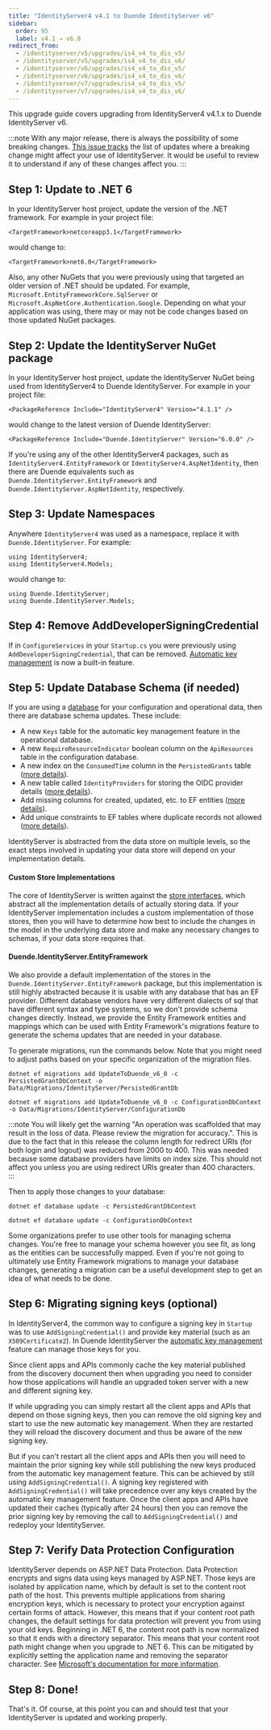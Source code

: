 ```yaml
---
title: "IdentityServer4 v4.1 to Duende IdentityServer v6"
sidebar:
  order: 95
  label: v4.1 → v6.0
redirect_from:
  - /identityserver/v5/upgrades/is4_v4_to_dis_v5/
  - /identityserver/v5/upgrades/is4_v4_to_dis_v6/
  - /identityserver/v6/upgrades/is4_v4_to_dis_v5/
  - /identityserver/v6/upgrades/is4_v4_to_dis_v6/
  - /identityserver/v7/upgrades/is4_v4_to_dis_v5/
  - /identityserver/v7/upgrades/is4_v4_to_dis_v6/
---
```


This upgrade guide covers upgrading from IdentityServer4 v4.1.x to Duende IdentityServer v6.

:::note
With any major release, there is always the possibility of some breaking changes.
[This issue tracks](https://github.com/DuendeSoftware/products/issues/351) the list of updates where a breaking change might affect your use of IdentityServer. It would be useful to review it to understand if any of these changes affect you.
:::

## Step 1: Update to .NET 6

In your IdentityServer host project, update the version of the .NET framework. 
For example in your project file:

```
<TargetFramework>netcoreapp3.1</TargetFramework>
```

would change to: 

```
<TargetFramework>net6.0</TargetFramework>
```

Also, any other NuGets that you were previously using that targeted an older version of .NET should be updated.
For example, `Microsoft.EntityFrameworkCore.SqlServer` or `Microsoft.AspNetCore.Authentication.Google`.
Depending on what your application was using, there may or may not be code changes based on those updated NuGet packages. 

## Step 2: Update the IdentityServer NuGet package

In your IdentityServer host project, update the IdentityServer NuGet being used from IdentityServer4 to Duende IdentityServer. 
For example in your project file:

```
<PackageReference Include="IdentityServer4" Version="4.1.1" />
```

would change to the latest version of Duende IdentityServer:

```
<PackageReference Include="Duende.IdentityServer" Version="6.0.0" />
```

If you're using any of the other IdentityServer4 packages, such as `IdentityServer4.EntityFramework` or `IdentityServer4.AspNetIdentity`, then there are Duende equivalents such as `Duende.IdentityServer.EntityFramework` and `Duende.IdentityServer.AspNetIdentity`, respectively.

## Step 3: Update Namespaces

Anywhere `IdentityServer4` was used as a namespace, replace it with `Duende.IdentityServer`. For example:

```
using IdentityServer4;
using IdentityServer4.Models;
```

would change to:

```
using Duende.IdentityServer;
using Duende.IdentityServer.Models;
```

## Step 4: Remove AddDeveloperSigningCredential

If in `ConfigureServices` in your `Startup.cs` you were previously using `AddDeveloperSigningCredential`, that can be removed. 
[Automatic key management](/identityserver/fundamentals/key-management/) is now a built-in feature.

## Step 5: Update Database Schema (if needed)

If you are using a [database](/identityserver/data/) for your configuration and operational data, then there are database schema updates.
These include:

* A new `Keys` table for the automatic key management feature in the operational database.
* A new `RequireResourceIndicator` boolean column on the `ApiResources` table in the configuration database.
* A new index on the `ConsumedTime` column in the `PersistedGrants` table ([more details](https://github.com/DuendeSoftware/products/pull/84)).
* A new table called `IdentityProviders` for storing the OIDC provider details ([more details](https://github.com/DuendeSoftware/products/pull/188)).
* Add missing columns for created, updated, etc. to EF entities ([more details](https://github.com/DuendeSoftware/products/pull/356)).
* Add unique constraints to EF tables where duplicate records not allowed ([more details](https://github.com/DuendeSoftware/products/pull/355)).

IdentityServer is abstracted from the data store on multiple levels, so the exact steps involved in updating your data store will depend on your implementation details. 

#### Custom Store Implementations
The core of IdentityServer is written against the [store interfaces](/identityserver/reference/stores), which abstract all the implementation details of actually storing data. If your IdentityServer implementation includes a custom implementation of those stores, then you will have to determine how best to include the changes in the model in the underlying data store and make any necessary changes to schemas, if your data store requires that.

#### Duende.IdentityServer.EntityFramework
We also provide a default implementation of the stores in the `Duende.IdentityServer.EntityFramework` package, but this implementation is still highly abstracted because it is usable with any database that has an EF provider. Different database vendors have very different dialects of sql that have different syntax and type systems, so we don't provide schema changes directly. Instead, we provide the Entity Framework entities and mappings which can be used with Entity Framework's migrations feature to generate the schema updates that are needed in your database. 

To generate migrations, run the commands below. Note that you might need to adjust paths based on your specific organization of the migration files.

```
dotnet ef migrations add UpdateToDuende_v6_0 -c PersistedGrantDbContext -o Data/Migrations/IdentityServer/PersistedGrantDb

dotnet ef migrations add UpdateToDuende_v6_0 -c ConfigurationDbContext -o Data/Migrations/IdentityServer/ConfigurationDb
```

:::note
You will likely get the warning "An operation was scaffolded that may result in the loss of data. Please review the migration for accuracy.". This is due to the fact that in this release the column length for redirect URIs (for both login and logout) was reduced from 2000 to 400. This was needed because some database providers have limits on index size. This should not affect you unless you are using redirect URIs greater than 400 characters.
:::

Then to apply those changes to your database:

```
dotnet ef database update -c PersistedGrantDbContext

dotnet ef database update -c ConfigurationDbContext
```

Some organizations prefer to use other tools for managing schema changes. You're free to manage your schema however you see fit, as long as the entities can be successfully mapped. Even if you're not going to ultimately use Entity Framework migrations to manage your database changes, generating a migration can be a useful development step to get an idea of what needs to be done.

## Step 6: Migrating signing keys (optional)

In IdentityServer4, the common way to configure a signing key in `Startup` was to use `AddSigningCredential()` and provide key material (such as an `X509Certificate2`).
In Duende IdentityServer the [automatic key management](/identityserver/fundamentals/key-management/) feature can manage those keys for you.

Since client apps and APIs commonly cache the key material published from the discovery document then when upgrading you need to consider how those applications will handle an upgraded token server with a new and different signing key.

If while upgrading you can simply restart all the client apps and APIs that depend on those signing keys, then you can remove the old signing key and start to use the new automatic key management. 
When they are restarted they will reload the discovery document and thus be aware of the new signing key.

But if you can't restart all the client apps and APIs then you will need to maintain the prior signing key while still publishing the new keys produced from the automatic key management feature. 
This can be achieved by still using `AddSigningCredential()`.
A signing key registered with `AddSigningCredential()` will take precedence over any keys created by the automatic key management feature.
Once the client apps and APIs have updated their caches (typically after 24 hours) then you can remove the prior signing key by removing the call to `AddSigningCredential()` and redeploy your IdentityServer.

## Step 7: Verify Data Protection Configuration
IdentityServer depends on ASP.NET Data Protection. Data Protection encrypts and signs data using keys managed by ASP.NET. Those keys are isolated by application name, which by default is set to the content root path of the host. This prevents multiple applications from sharing encryption keys, which is necessary to protect your encryption against certain forms of attack. However, this means that if your content root path changes, the default settings for data protection will prevent you from using your old keys. Beginning in .NET 6, the content root path is now normalized so that it ends with a directory separator. This means that your content root path might change when you upgrade to .NET 6. This can be mitigated by explicitly setting the application name and removing the separator character. See [Microsoft's documentation for more information](https://learn.microsoft.com/en-us/aspnet/core/security/data-protection/configuration/overview?view=aspnetcore-6.0#setapplicationname).

## Step 8: Done!

That's it. Of course, at this point you can and should test that your IdentityServer is updated and working properly.
